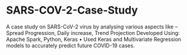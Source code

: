 # SARS-COV-2-Case-Study
A case study on SARS-CoV-2 virus by analysing various aspects like – Spread Progression, Daily increase, Trend Projection
 Developed Using: Apache Spark, Python, Keras
• Used Keras and Multivariate Regression models to accurately predict future COVID-19 cases.
